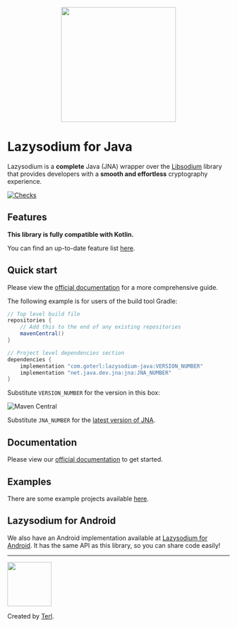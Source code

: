 <p align="center"><img width="260" src="https://filedn.com/lssh2fV92SE8dRT5CWJvvSy/lazysodium_large_transparent.png" /></p>

# Lazysodium for Java

Lazysodium is a **complete** Java (JNA) wrapper over the [Libsodium](https://github.com/jedisct1/libsodium) library that provides developers with a **smooth and effortless** cryptography experience.

[![Checks](https://github.com/oxen-io/session-lazysodium-java/actions/workflows/primary.yml/badge.svg)](https://github.com/oxen-io/session-lazysodium-java/actions/workflows/primary.yml)

## Features

**This library is fully compatible with Kotlin.**

You can find an up-to-date feature list [here](https://github.com/terl/lazysodium-java/wiki/features).

## Quick start
Please view the [official documentation](https://github.com/terl/lazysodium-java/wiki/installation) for a more comprehensive guide.

The following example is for users of the build tool Gradle:

```groovy
// Top level build file
repositories {
    // Add this to the end of any existing repositories
    mavenCentral() 
}

// Project level dependencies section
dependencies {
    implementation "com.goterl:lazysodium-java:VERSION_NUMBER"
    implementation "net.java.dev.jna:jna:JNA_NUMBER"
}
```

Substitute `VERSION_NUMBER` for the version in this box:

![Maven Central](https://img.shields.io/maven-central/v/com.goterl/lazysodium-java?color=%23fff&label=Maven%20Central)

Substitute `JNA_NUMBER` for the [latest version of JNA](https://github.com/java-native-access/jna/releases).

## Documentation

Please view our [official documentation](https://github.com/terl/lazysodium-java/wiki) to get started.


## Examples
There are some example projects available [here](https://github.com/terl/lazysodium-java/tree/master/sample-app).


## Lazysodium for Android
We also have an Android implementation available at [Lazysodium for Android](https://github.com/terl/lazysodium-android). It has the same API as this library, so you can share code easily!

---

<a href="https://terl.co"><img width="100" style="float: left: display: inline;" src="https://filedn.com/lssh2fV92SE8dRT5CWJvvSy/terl.png" /></a>

Created by [Terl](https://terl.co).
